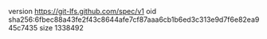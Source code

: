 version https://git-lfs.github.com/spec/v1
oid sha256:6fbec88a43fe2f43c8644afe7cf87aaa6cb1b6ed3c313e9d7f6e82ea945c7435
size 1338492
